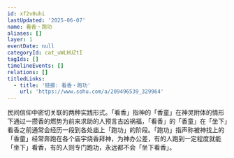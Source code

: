 ```yaml
---
id: xf2v0uhi
lastUpdated: '2025-06-07'
name: 看香・跑功
aliases: []
layer: 1
eventDate: null
categoryId: cat_uWLHUZtI
tagIds: []
timelineEvents: []
relations: []
titledLinks:
  - title: '链接: 看香・跑功'
    url: 'https://www.sohu.com/a/209496539_329964'
---
```

民间信仰中密切关联的两种实践形式。「看香」指神的「香童」在神灵附体的情形下通过一攒香的燃势为前来求助的人预言吉凶祸福，「看香」的「香童」在「坐下」看香之前通常会经历一段到各处庙上「跑功」的阶段。「跑功」指声称被神找上的「香童」经常奔跑在各个庙宇烧香拜神，为神办公差，有的人跑到一定程度就能「坐下」看香，有的人则专门跑功，永远都不会「坐下看香」。
